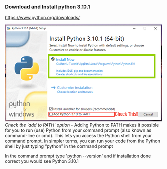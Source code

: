 ### Download and Install python 3.10.1
https://www.python.org/downloads/

![This is an image](0_eBH3K6eymcVMyZDT.png)  
*Check the 'add to PATH' option* - Adding Python to PATH makes it possible for you to run (use) Python from your command prompt (also known as command-line or cmd). This lets you access the Python shell from your command prompt. In simpler terms, you can run your code from the Python shell by just typing “python” in the command prompt


In the command prompt type 'python --version' and if installation done correct you would see Python 3.10.1